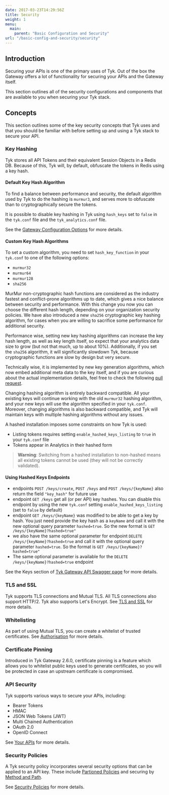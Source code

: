 ```yaml
---
date: 2017-03-23T14:29:56Z
title: Security
weight: 1
menu: 
  main:
    parent: "Basic Configuration and Security"
url: "/basic-config-and-security/security"
---
```


## <a name="introduction"></a>Introduction

Securing your APIs is one of the primary uses of Tyk. Out of the box the Gateway offers a lot of functionality for securing your APIs and the Gateway itself.

This section outlines all of the security configurations and components that are available to you when securing your Tyk stack.

## <a name="concepts"></a>Concepts

This section outlines some of the key security concepts that Tyk uses and that you should be familiar with before setting up and using a Tyk stack to secure your API.

### <a name="key-hashing"></a>Key Hashing

Tyk stores all API Tokens and their equivalent Session Objects in a Redis DB. Because of this, Tyk will, by default, obfuscate the tokens in Redis using a key hash.

#### Default Key Hash Algorithm

To find a balance between performance and security, the default algorithm used by Tyk to do the hashing is `murmur3`, and serves more to obfuscate than to cryptographically secure the tokens.

It is possible to disable key hashing in Tyk using `hash_keys` set to `false` in the `tyk.conf` file and the `tyk_analytics.conf` file.

See the [Gateway Configuration Options](/docs/configure/tyk-gateway-configuration-options/) for more details.

#### Custom Key Hash Algorithms

To set a custom algorithm, you need to set `hash_key_function` in your `tyk.conf` to one of the following options:

* `murmur32`
* `murmur64`
* `murmur128`
* `sha256`

MurMur non-cryptographic hash functions are considered as the industry fastest and conflict-prone algorithms up to date, which gives a nice balance between security and performance. With this change you now you can choose the different hash length, depending on your organization security policies. We have also introduced a new `sha256` cryptographic key hashing algorithm, for cases when you are willing to sacrifice some performance for additional security.

Performance wise, setting new key hashing algorithms can increase the key hash length, as well as key length itself, so expect that your analytics data size to grow (but not that much, up to about 10%). Additionally, if you set the `sha256` algorithm, it will significantly slowdown Tyk, because cryptographic functions are slow by design but very secure.

Technically wise, it is implemented by new key generation algorithms, which now embed additional meta data to the key itself, and if you are curious about the actual implementation details, feel free to check the following [pull request](https://github.com/TykTechnologies/tyk/pull/1753).

Changing hashing algorithm is entirely backward compatible. All your existing keys will continue working with the old `murmur32` hashing algorithm, and your new keys will use the algorithm specified in your `tyk.conf`. Moreover, changing algorithms is also backward compatible, and Tyk will maintain keys with multiple hashing algorithms without any issues.

A hashed installation imposes some constraints on how Tyk is used:

*   Listing tokens requires setting `enable_hashed_keys_listing` to `true` in your `tyk.conf` file
*   Tokens appear in Analytics in their hashed form

> **Warning**: Switching from a hashed installation to non-hashed means all existing tokens cannot be used (they will not be correctly validated).

#### Using Hashed Keys Endpoints

- endpoints `POST /keys/create`, `POST /keys` and `POST /keys/{keyName}` also return the field `"key_hash"` for future use
- endpoint `GET /keys` get all (or per API) key hashes. You can disable this endpoint by using the new `tyk.conf` setting `enable_hashed_keys_listing` (set to `false` by default)
- endpoint `GET /keys/{keyName}` was modified to be able to get a key by hash. You just need provide the key hash as a `keyName` 
and call it with the new optional query parameter `hashed=true`. So the new format is `GET /keys/{keyName}?hashed=true"`
- we also have the same optional parameter for endpoint `DELETE /keys/{keyName}?hashed=true` and call it with the optional query parameter `hashed=true`. So the format is `GET /keys/{keyName}?hashed=true"`
- The same optional parameter is available for the `DELETE /keys/{keyName}?hashed=true` endpoint

See the Keys section of [Tyk Gateway API Swagger page](/docs/tyk-rest-api/) for more details.

### <a name="tls-and-ssl"></a>TLS and SSL

Tyk supports TLS connections and Mutual TLS. All TLS connections also support HTTP/2. Tyk also supports Let's Encrypt. See [TLS and SSL](/docs/security/tls-and-ssl/) for more details.

### <a name="whitelisting"></a>Whitelisting

As part of using Mutual TLS, you can create a whitelist of trusted certificates. See [Authorisation](/docs/security/tls-and-ssl/mutual-tls/#authorisation) for more details.

### <a name="cert-pinning"></a>Certificate Pinning

Introduced in Tyk Gateway 2.6.0, certificate pinning is a feature which allows you to whitelist public keys used to generate certificates, so you will be protected in case an upstream certificate is compromised.

### <a name="api-security"></a> API Security

Tyk supports various ways to secure your APIs, including:

* Bearer Tokens
* HMAC
* JSON Web Tokens (JWT)
* Multi Chained Authentication
* OAuth 2.0
* OpenID Connect

See [Your APIs](/docs/security/your-apis/) for more details.

### <a name="security-policies"></a>Security Policies

A Tyk security policy incorporates several security options that can be applied to an API key. These include [Partioned Policies](/docs/security/security-policies/partitioned-policies/) and securing by [Method and Path](/docs/security/security-policies/secure-apis-method-path/).

See [Security Policies](/docs/security/security-policies/) for more details.

